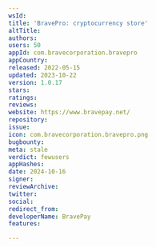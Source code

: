 ```yaml
---
wsId: 
title: 'BravePro: cryptocurrency store'
altTitle: 
authors: 
users: 50
appId: com.bravecorporation.bravepro
appCountry: 
released: 2022-05-15
updated: 2023-10-22
version: 1.0.17
stars: 
ratings: 
reviews: 
website: https://www.bravepay.net/
repository: 
issue: 
icon: com.bravecorporation.bravepro.png
bugbounty: 
meta: stale
verdict: fewusers
appHashes: 
date: 2024-10-16
signer: 
reviewArchive: 
twitter: 
social: 
redirect_from: 
developerName: BravePay
features: 

---
```


